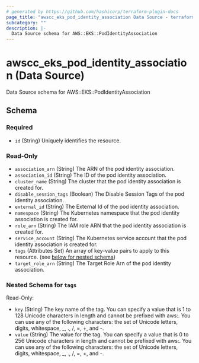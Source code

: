 ```yaml
---
# generated by https://github.com/hashicorp/terraform-plugin-docs
page_title: "awscc_eks_pod_identity_association Data Source - terraform-provider-awscc"
subcategory: ""
description: |-
  Data Source schema for AWS::EKS::PodIdentityAssociation
---
```


# awscc_eks_pod_identity_association (Data Source)

Data Source schema for AWS::EKS::PodIdentityAssociation



<!-- schema generated by tfplugindocs -->
## Schema

### Required

- `id` (String) Uniquely identifies the resource.

### Read-Only

- `association_arn` (String) The ARN of the pod identity association.
- `association_id` (String) The ID of the pod identity association.
- `cluster_name` (String) The cluster that the pod identity association is created for.
- `disable_session_tags` (Boolean) The Disable Session Tags of the pod identity association.
- `external_id` (String) The External Id of the pod identity association.
- `namespace` (String) The Kubernetes namespace that the pod identity association is created for.
- `role_arn` (String) The IAM role ARN that the pod identity association is created for.
- `service_account` (String) The Kubernetes service account that the pod identity association is created for.
- `tags` (Attributes Set) An array of key-value pairs to apply to this resource. (see [below for nested schema](#nestedatt--tags))
- `target_role_arn` (String) The Target Role Arn of the pod identity association.

<a id="nestedatt--tags"></a>
### Nested Schema for `tags`

Read-Only:

- `key` (String) The key name of the tag. You can specify a value that is 1 to 128 Unicode characters in length and cannot be prefixed with aws:. You can use any of the following characters: the set of Unicode letters, digits, whitespace, _, ., /, =, +, and -.
- `value` (String) The value for the tag. You can specify a value that is 0 to 256 Unicode characters in length and cannot be prefixed with aws:. You can use any of the following characters: the set of Unicode letters, digits, whitespace, _, ., /, =, +, and -.
